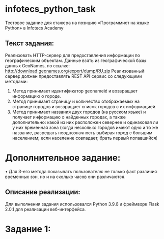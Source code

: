# infotecs_python_task
Тестовое задание для стажера на позицию «Программист на языке Python» в Infotecs Academy
## Текст задания:
Реализовать HTTP-сервер для предоставления информации по географическим объектам.
Данные взять из географической базы данных GeoNames, по ссылке: http://download.geonames.org/export/dump/RU.zip
Реализованный сервер должен предоставлять REST API сервис со следующими методами:
1.	Метод принимает идентификатор geonameid и возвращает информацию о городе.
2.	Метод принимает страницу и количество отображаемых на странице городов и возвращает список городов с их информацией. 
3.	Метод принимает названия двух городов (на русском языке) и получает информацию о найденных городах, а также дополнительно: какой из них расположен севернее и одинаковая ли у них временная зона (когда несколько городов имеют одно и то же название, разрешать неоднозначность выбирая город с большим населением; если население совпадает, брать первый попавшийся)
# Дополнительное задание: 
•	Для 3-его метода показывать пользователю не только факт различия временных зон, но и на сколько часов они различаются.
## Описание реализации:
Для выполнения задания использовался Python 3.9.6 и фреймворк Flask 2.0.1 для реализации веб-интерфейса.
# Задание 1:

